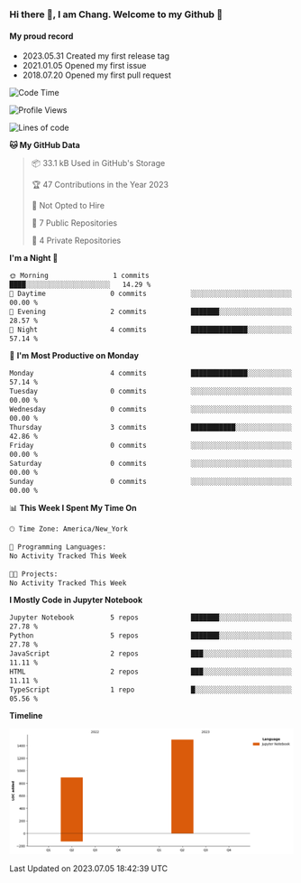 ### Hi there 👋, I am Chang. Welcome to my Github 🎉

#### My proud record

- 2023.05.31 Created my first release tag
- 2021.01.05 Opened my first issue
- 2018.07.20 Opened my first pull request

<!--START_SECTION:waka-->
![Code Time](http://img.shields.io/badge/Code%20Time-15%20hrs%2027%20mins-blue)

![Profile Views](http://img.shields.io/badge/Profile%20Views-0-blue)

![Lines of code](https://img.shields.io/badge/From%20Hello%20World%20I%27ve%20Written-2.4%20thousand%20lines%20of%20code-blue)

**🐱 My GitHub Data** 

> 📦 33.1 kB Used in GitHub's Storage 
 > 
> 🏆 47 Contributions in the Year 2023
 > 
> 🚫 Not Opted to Hire
 > 
> 📜 7 Public Repositories 
 > 
> 🔑 4 Private Repositories 
 > 
**I'm a Night 🦉** 

```text
🌞 Morning                1 commits           ████░░░░░░░░░░░░░░░░░░░░░   14.29 % 
🌆 Daytime                0 commits           ░░░░░░░░░░░░░░░░░░░░░░░░░   00.00 % 
🌃 Evening                2 commits           ███████░░░░░░░░░░░░░░░░░░   28.57 % 
🌙 Night                  4 commits           ██████████████░░░░░░░░░░░   57.14 % 
```
📅 **I'm Most Productive on Monday** 

```text
Monday                   4 commits           ██████████████░░░░░░░░░░░   57.14 % 
Tuesday                  0 commits           ░░░░░░░░░░░░░░░░░░░░░░░░░   00.00 % 
Wednesday                0 commits           ░░░░░░░░░░░░░░░░░░░░░░░░░   00.00 % 
Thursday                 3 commits           ███████████░░░░░░░░░░░░░░   42.86 % 
Friday                   0 commits           ░░░░░░░░░░░░░░░░░░░░░░░░░   00.00 % 
Saturday                 0 commits           ░░░░░░░░░░░░░░░░░░░░░░░░░   00.00 % 
Sunday                   0 commits           ░░░░░░░░░░░░░░░░░░░░░░░░░   00.00 % 
```


📊 **This Week I Spent My Time On** 

```text
🕑︎ Time Zone: America/New_York

💬 Programming Languages: 
No Activity Tracked This Week

🐱‍💻 Projects: 
No Activity Tracked This Week
```

**I Mostly Code in Jupyter Notebook** 

```text
Jupyter Notebook         5 repos             ███████░░░░░░░░░░░░░░░░░░   27.78 % 
Python                   5 repos             ███████░░░░░░░░░░░░░░░░░░   27.78 % 
JavaScript               2 repos             ███░░░░░░░░░░░░░░░░░░░░░░   11.11 % 
HTML                     2 repos             ███░░░░░░░░░░░░░░░░░░░░░░   11.11 % 
TypeScript               1 repo              █░░░░░░░░░░░░░░░░░░░░░░░░   05.56 % 
```



**Timeline**

![Lines of Code chart](https://raw.githubusercontent.com/ferreroxc/ferreroxc/main/assets/bar_graph.png)


 Last Updated on 2023.07.05 18:42:39 UTC
<!--END_SECTION:waka-->

<!--
**ferreroxc/ferreroxc** is a ✨ _special_ ✨ repository because its `README.md` (this file) appears on your GitHub profile.

Here are some ideas to get you started:

- 🔭 I’m currently working on ...
- 🌱 I’m currently learning ...
- 👯 I’m looking to collaborate on ...
- 🤔 I’m looking for help with ...
- 💬 Ask me about ...
- 📫 How to reach me: ...
- 😄 Pronouns: ...
- ⚡ Fun fact: ...
-->
